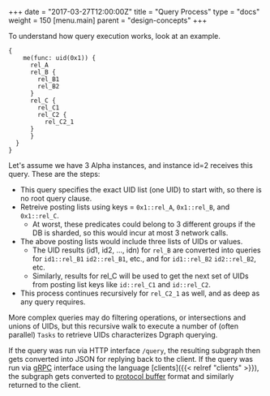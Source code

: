 +++
date = "2017-03-27T12:00:00Z"
title = "Query Process"
type = "docs"
weight = 150
[menu.main]
    parent = "design-concepts"
+++


To understand how query execution works, look at an example.

```
{
    me(func: uid(0x1)) {
      rel_A
      rel_B {
        rel_B1
        rel_B2
      }
      rel_C {
        rel_C1
        rel_C2 {
          rel_C2_1
      }
      }
  }
}

```

Let's assume we have 3 Alpha instances, and instance id=2 receives this query. These are the steps:

* This query specifies the exact UID list (one UID) to start with, so there is no root query clause.
* Retreive posting lists using keys = `0x1::rel_A`, `0x1::rel_B`, and `0x1::rel_C`.
   * At worst, these predicates could belong to 3 different groups if the DB is sharded, so this would incur at most 3 network calls.
* The above posting lists would include three lists of UIDs or values.
   * The UID results (id1, id2, ..., idn) for `rel_B` are converted into queries for `id1::rel_B1` `id2::rel_B1`, etc., and for `id1::rel_B2` `id2::rel_B2`, etc.
   * Similarly, results for rel_C will be used to get the next set of UIDs from posting list keys like `id::rel_C1` and `id::rel_C2`.
* This process continues recursively for `rel_C2_1` as well, and as deep as any query requires.

More complex queries may do filtering operations, or intersections and unions of UIDs, but this recursive walk to execute a number of (often parallel) `Tasks` to retrieve UIDs characterizes Dgraph querying.

If the query was run via HTTP interface `/query`, the resulting subgraph then gets converted into JSON for
replying back to the client. If the query was run via [gRPC](https://www.grpc.io/) interface using
the language [clients]({{< relref "clients" >}}), the subgraph gets converted to
[protocol buffer](https://developers.google.com/protocol-buffers/) format and similarly returned to the client.

